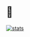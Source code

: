 # 🦈
[![stats](https://github-readme-stats.vercel.app/api/top-langs/?username=DiniBis&layout=donut)](https://github.com/anuraghazra/github-readme-stats)
<!--
**DiniBis/DiniBis** is a ✨ _special_ ✨ repository because its `README.md` (this file) appears on your GitHub profile.

Here are some ideas to get you started:

- 🔭 I’m currently working on ...
- 🌱 I’m currently learning ...
- 👯 I’m looking to collaborate on ...
- 🤔 I’m looking for help with ...
- 💬 Ask me about ...
- 📫 How to reach me: ...
- 😄 Pronouns: ...
- ⚡ Fun fact: ...
-->
